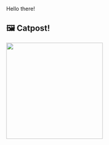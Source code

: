 Hello there!



## 🖼️ Catpost!

<sub>
    <img src="https://cdn2.thecatapi.com/images/c1_w1J682.jpg" height="256">
</sub>

